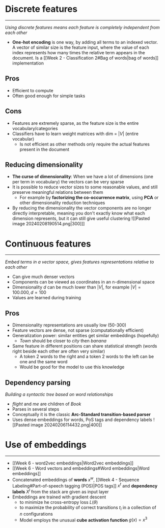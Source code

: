 

# Discrete features
---
_Using discrete features means each feature is completely independent from each other_

* **One-hot encoding** is one way, by adding all terms to an indexed vector. A vector of similar size is the feature input, where the value of each index represents how many times the relative term appears in the document. Is a [[Week 2 - Classification 2#Bag of words|bag of words]] implementation


## Pros

* Efficient to compute
* Often good enough for simple tasks

## Cons

* Features are extremely sparse, as the feature size is the entire vocabulary/categories
* Classifiers have to learn weight matrices with dim = $|V|$ (entire vocabular)
	* Is not efficient as other methods only require the actual features present in the document


## Reducing dimensionality

* **The curse of dimensionality**: When we have a lot of dimensions (one per term in vocabulary) the vectors can be very sparse
* It is possible to reduce vector sizes to some reasonable values, and still preserve meaningful relations between them
	* For example by **factorizing the co-occurrence matrix**, using **PCA** or other dimensionality reduction techniques
* By reducing the dimensionality the vector components are no longer directly interpretable, meaning you don't exactly know what each dimension represents, but it can still give useful clustering
	![[Pasted image 20240208190514.png|300]]]

# Continuous features
---
_Embed terms in a vector space, gives features representations relative to each other_

* Can give much denser vectors
* Components can be viewed as  coordinates in an n-dimensional space
* Dimensionality $d$ can be much lower than $|V|$, for example $|V|=100.000, d=100$
* Values are learned during training

## Pros

* Dimensionality representations are usually low (50-300)
* Feature vectors are dense, not sparse (computationally efficient)
* Generalization power: similar entities get similar embeddings (hopefully)
	* *Town* should be closer to *city* then *banana*
* Same feature in different positions can share statistical strength (words right beside each other are often very similar)
	* A token 2 words to the right and a token 2 words to the left can be one and the same word
	* Would be good for the model to use this knowledge


## Dependency parsing
_Building a syntactic tree based on word relationships_


* *flight* and *me* are children of *Book*
* Parses in several steps
* Conceptually it is the classic **Arc-Standard transition-based parser** 
* Uses dense embeddings for words, PoS tags and dependency labels
![[Pasted image 20240206114432.png|400]]


# Use of embeddings
---

* [[Week 6 - word2vec embeddings|Word2vec embeddings]]
* [[Week 6 - Word vectors and embeddings#Word embeddings|Word embeddings]]
* Concatenated embeddings of **words** $x^w$, [[Week 4 - Sequence Labeling#Part-of-speech tagging (POS)|POS tags]] $x^t$ and **dependency labels** $X^{l}$ from the stack are given as input layer
* Embeddings are trained with gradient descent
	* to minimize he cross-entropy loss $L(\theta)$
	* to maximize the probability of correct transitions $t_i$ in a collection of $n$ configurations
	* Model employs the unusual **cube activation function** $g(x)=x^3$

